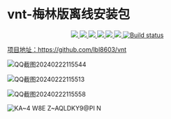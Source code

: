 # vnt-梅林版离线安装包
<p align="center">
<a href="https://github.com/lmq8267/vnt-merlin/releases"><img src="https://img.shields.io/github/downloads/lmq8267/vnt-merlin/total">
<a href="https://github.com/lmq8267/vnt-merlin/graphs/contributors"><img src="https://img.shields.io/github/contributors-anon/lmq8267/vnt-merlin">
<a href="https://github.com/lmq8267/vnt-merlin/releases/"><img src="https://img.shields.io/github/release/lmq8267/vnt-merlin">
<a href="https://github.com/lmq8267/vnt-merlin/issues"><img src="https://img.shields.io/github/issues-raw/lmq8267/vnt-merlin">
<a href="https://github.com/lmq8267/vnt-merlin/discussions"><img src="https://img.shields.io/github/discussions/lmq8267/vnt-merlin">
<a href="GitHub repo size"><img src="https://img.shields.io/github/repo-size/lmq8267/vnt-merlin?color=red&style=flat-square">
<a href="https://github.com/lmq8267/vnt-merlin/actions?query=workflow%3ABuild"><img src="https://img.shields.io/github/actions/workflow/status/lmq8267/vnt-merlin/打包.yml?branch=main" alt="Build status">
</p>

项目地址：https://github.com/lbl8603/vnt

![QQ截图20240222115544](https://github.com/lmq8267/vnt-merlin/assets/119713693/67afaf8b-927d-4a9e-929c-3980cfb46d65)

![QQ截图20240222115513](https://github.com/lmq8267/vnt-merlin/assets/119713693/93dbdb8c-9ebe-4538-af59-dfe8499ec61e)

![QQ截图20240222115558](https://github.com/lmq8267/vnt-merlin/assets/119713693/27c89ba3-610a-4186-95dd-bec2ab76cb54)

![KA~4 W8E Z~AQLDKY9@PI N](https://github.com/lmq8267/vnt-merlin/assets/119713693/7f9cc2b1-3c51-4ef0-81c5-083e62d7475b)
